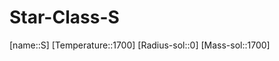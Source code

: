﻿---
type: StarClass
SpocWebEntityId: 28185
isDeleted: false
isReadOnly: false
confidential: public
tags:
- astro/StarClass

---

# Star-Class-S

[name::S]
[Temperature::1700]
[Radius-sol::0]
[Mass-sol::1700]


